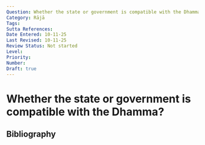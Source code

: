 ```yaml
---
Question: Whether the state or government is compatible with the Dhamma?
Category: Rājā
Tags: 
Sutta References: 
Date Entered: 10-11-25
Last Revised: 10-11-25
Review Status: Not started
Level: 
Priority: 
Number: 
Draft: true
---
```


# Whether the state or government is compatible with the Dhamma?

## Bibliography

<!-- 

Notes:



-->